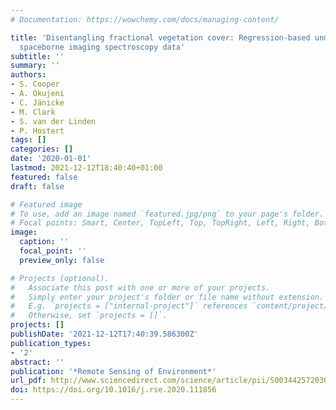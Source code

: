 ```yaml
---
# Documentation: https://wowchemy.com/docs/managing-content/

title: 'Disentangling fractional vegetation cover: Regression-based unmixing of simulated
  spaceborne imaging spectroscopy data'
subtitle: ''
summary: ''
authors:
- S. Cooper
- A. Okujeni
- C. Jänicke
- M. Clark
- S. van der Linden
- P. Hostert
tags: []
categories: []
date: '2020-01-01'
lastmod: 2021-12-12T18:40:40+01:00
featured: false
draft: false

# Featured image
# To use, add an image named `featured.jpg/png` to your page's folder.
# Focal points: Smart, Center, TopLeft, Top, TopRight, Left, Right, BottomLeft, Bottom, BottomRight.
image:
  caption: ''
  focal_point: ''
  preview_only: false

# Projects (optional).
#   Associate this post with one or more of your projects.
#   Simply enter your project's folder or file name without extension.
#   E.g. `projects = ["internal-project"]` references `content/project/deep-learning/index.md`.
#   Otherwise, set `projects = []`.
projects: []
publishDate: '2021-12-12T17:40:39.586300Z'
publication_types:
- '2'
abstract: ''
publication: '*Remote Sensing of Environment*'
url_pdf: http://www.sciencedirect.com/science/article/pii/S0034425720302261
doi: https://doi.org/10.1016/j.rse.2020.111856
---
```

